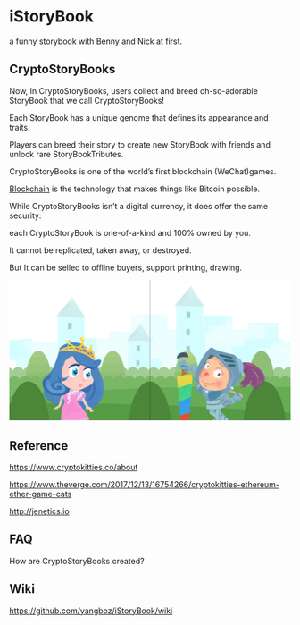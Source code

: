 # iStoryBook
a funny storybook with Benny and Nick at first.

## CryptoStoryBooks

Now, In CryptoStoryBooks, users collect and breed oh-so-adorable StoryBook that we call CryptoStoryBooks! 

Each StoryBook has a unique genome that defines its appearance and traits. 

Players can breed their story to create new StoryBook with friends and unlock rare StoryBookTributes.

CryptoStoryBooks is one of the world’s first blockchain (WeChat)games. 

[Blockchain](https://github.com/yangboz/iStoryBook/wiki/Blockchain) is the technology that makes things like Bitcoin possible. 

While CryptoStoryBooks isn’t a digital currency, it does offer the same security: 

each CryptoStoryBook is one-of-a-kind and 100% owned by you. 

It cannot be replicated, taken away, or destroyed. 

But It can be selled to offline buyers, support printing, drawing.

![CypytoStoryBook](https://raw.githubusercontent.com/yangboz/iStoryBook/master/assets/%E9%AA%91%E5%A3%AB%E5%86%92%E9%99%A9Begin01.png)

## Reference

https://www.cryptokitties.co/about

https://www.theverge.com/2017/12/13/16754266/cryptokitties-ethereum-ether-game-cats

http://jenetics.io

## FAQ
How are CryptoStoryBooks created?

## Wiki

https://github.com/yangboz/iStoryBook/wiki
